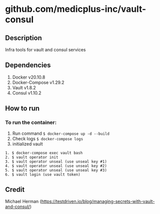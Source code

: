 # github.com/medicplus-inc/vault-consul

## Description
Infra tools for vault and consul services

## Dependencies

1. Docker v20.10.8
2. Docker-Compose v1.29.2
3. Vault v1.8.2
4. Consul v1.10.2

## How to run 

### To run the container:
1. Run command `$ docker-compose up -d --build`
2. Check logs `$ docker-compose logs`
3. initialized vault 
```
1. $ docker-compose exec vault bash
2. $ vault operator init
3. $ vault operator unseal (use unseal key #1)
4. $ vault operator unseal (use unseal key #2)
5. $ vault operator unseal (use unseal key #3)
6. $ vault login (use vault token)
```

## Credit
Michael Herman (https://testdriven.io/blog/managing-secrets-with-vault-and-consul/)

